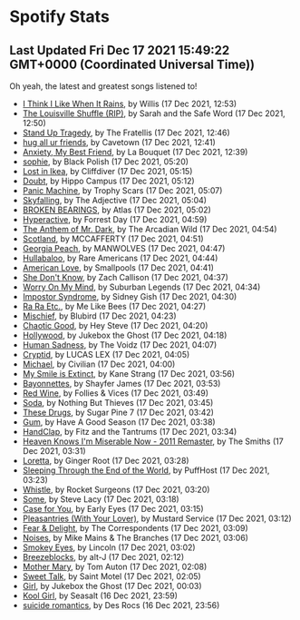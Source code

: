 
# Spotify Stats
## Last Updated Fri Dec 17 2021 15:49:22 GMT+0000 (Coordinated Universal Time))

Oh yeah, the latest and greatest songs listened to!

- [I Think I Like When It Rains](https://www.last.fm/music/Willis/_/I+Think+I+Like+When+It+Rains), by Willis (17 Dec 2021, 12:53)
- [The Louisville Shuffle (RIP)](https://www.last.fm/music/Sarah+and+the+Safe+Word/_/The+Louisville+Shuffle+(RIP)), by Sarah and the Safe Word (17 Dec 2021, 12:50)
- [Stand Up Tragedy](https://www.last.fm/music/The+Fratellis/_/Stand+Up+Tragedy), by The Fratellis (17 Dec 2021, 12:46)
- [hug all ur friends](https://www.last.fm/music/Cavetown/_/hug+all+ur+friends), by Cavetown (17 Dec 2021, 12:41)
- [Anxiety, My Best Friend](https://www.last.fm/music/La+Bouquet/_/Anxiety,+My+Best+Friend), by La Bouquet (17 Dec 2021, 12:39)
- [sophie](https://www.last.fm/music/Black+Polish/_/sophie), by Black Polish (17 Dec 2021, 05:20)
- [Lost in Ikea](https://www.last.fm/music/Cliffdiver/_/Lost+in+Ikea), by Cliffdiver (17 Dec 2021, 05:15)
- [Doubt](https://www.last.fm/music/Hippo+Campus/_/Doubt), by Hippo Campus (17 Dec 2021, 05:12)
- [Panic Machine](https://www.last.fm/music/Trophy+Scars/_/Panic+Machine), by Trophy Scars (17 Dec 2021, 05:07)
- [Skyfalling](https://www.last.fm/music/The+Adjective/_/Skyfalling), by The Adjective (17 Dec 2021, 05:04)
- [BROKEN BEARINGS](https://www.last.fm/music/Atlas/_/BROKEN+BEARINGS), by Atlas (17 Dec 2021, 05:02)
- [Hyperactive](https://www.last.fm/music/Forrest+Day/_/Hyperactive), by Forrest Day (17 Dec 2021, 04:59)
- [The Anthem of Mr. Dark](https://www.last.fm/music/The+Arcadian+Wild/_/The+Anthem+of+Mr.+Dark), by The Arcadian Wild (17 Dec 2021, 04:54)
- [Scotland](https://www.last.fm/music/MCCAFFERTY/_/Scotland), by MCCAFFERTY (17 Dec 2021, 04:51)
- [Georgia Peach](https://www.last.fm/music/MANWOLVES/_/Georgia+Peach), by MANWOLVES (17 Dec 2021, 04:47)
- [Hullabaloo](https://www.last.fm/music/Rare+Americans/_/Hullabaloo), by Rare Americans (17 Dec 2021, 04:44)
- [American Love](https://www.last.fm/music/Smallpools/_/American+Love), by Smallpools (17 Dec 2021, 04:41)
- [She Don't Know](https://www.last.fm/music/Zach+Callison/_/She+Don%27t+Know), by Zach Callison (17 Dec 2021, 04:37)
- [Worry On My Mind](https://www.last.fm/music/Suburban+Legends/_/Worry+On+My+Mind), by Suburban Legends (17 Dec 2021, 04:34)
- [Impostor Syndrome](https://www.last.fm/music/Sidney+Gish/_/Impostor+Syndrome), by Sidney Gish (17 Dec 2021, 04:30)
- [Ra Ra Etc.](https://www.last.fm/music/Me+Like+Bees/_/Ra+Ra+Etc.), by Me Like Bees (17 Dec 2021, 04:27)
- [Mischief](https://www.last.fm/music/Blubird/_/Mischief), by Blubird (17 Dec 2021, 04:23)
- [Chaotic Good](https://www.last.fm/music/Hey+Steve/_/Chaotic+Good), by Hey Steve (17 Dec 2021, 04:20)
- [Hollywood](https://www.last.fm/music/Jukebox+the+Ghost/_/Hollywood), by Jukebox the Ghost (17 Dec 2021, 04:18)
- [Human Sadness](https://www.last.fm/music/The+Voidz/_/Human+Sadness), by The Voidz (17 Dec 2021, 04:07)
- [Cryptid](https://www.last.fm/music/LUCAS+LEX/_/Cryptid), by LUCAS LEX (17 Dec 2021, 04:05)
- [Michael](https://www.last.fm/music/Civilian/_/Michael), by Civilian (17 Dec 2021, 04:00)
- [My Smile is Extinct](https://www.last.fm/music/Kane+Strang/_/My+Smile+is+Extinct), by Kane Strang (17 Dec 2021, 03:56)
- [Bayonnettes](https://www.last.fm/music/Shayfer+James/_/Bayonnettes), by Shayfer James (17 Dec 2021, 03:53)
- [Red Wine](https://www.last.fm/music/Follies+&+Vices/_/Red+Wine), by Follies & Vices (17 Dec 2021, 03:49)
- [Soda](https://www.last.fm/music/Nothing+But+Thieves/_/Soda), by Nothing But Thieves (17 Dec 2021, 03:45)
- [These Drugs](https://www.last.fm/music/Sugar+Pine+7/_/These+Drugs), by Sugar Pine 7 (17 Dec 2021, 03:42)
- [Gum](https://www.last.fm/music/Have+A+Good+Season/_/Gum), by Have A Good Season (17 Dec 2021, 03:38)
- [HandClap](https://www.last.fm/music/Fitz+and+the+Tantrums/_/HandClap), by Fitz and the Tantrums (17 Dec 2021, 03:34)
- [Heaven Knows I'm Miserable Now - 2011 Remaster](https://www.last.fm/music/The+Smiths/_/Heaven+Knows+I%27m+Miserable+Now+-+2011+Remaster), by The Smiths (17 Dec 2021, 03:31)
- [Loretta](https://www.last.fm/music/Ginger+Root/_/Loretta), by Ginger Root (17 Dec 2021, 03:28)
- [Sleeping Through the End of the World](https://www.last.fm/music/PuffHost/_/Sleeping+Through+the+End+of+the+World), by PuffHost (17 Dec 2021, 03:23)
- [Whistle](https://www.last.fm/music/Rocket+Surgeons/_/Whistle), by Rocket Surgeons (17 Dec 2021, 03:20)
- [Some](https://www.last.fm/music/Steve+Lacy/_/Some), by Steve Lacy (17 Dec 2021, 03:18)
- [Case for You](https://www.last.fm/music/Early+Eyes/_/Case+for+You), by Early Eyes (17 Dec 2021, 03:15)
- [Pleasantries (With Your Lover)](https://www.last.fm/music/Mustard+Service/_/Pleasantries+(With+Your+Lover)), by Mustard Service (17 Dec 2021, 03:12)
- [Fear & Delight](https://www.last.fm/music/The+Correspondents/_/Fear+&+Delight), by The Correspondents (17 Dec 2021, 03:09)
- [Noises](https://www.last.fm/music/Mike+Mains+&+The+Branches/_/Noises), by Mike Mains & The Branches (17 Dec 2021, 03:06)
- [Smokey Eyes](https://www.last.fm/music/Lincoln/_/Smokey+Eyes), by Lincoln (17 Dec 2021, 03:02)
- [Breezeblocks](https://www.last.fm/music/alt-J/_/Breezeblocks), by alt-J (17 Dec 2021, 02:12)
- [Mother Mary](https://www.last.fm/music/Tom+Auton/_/Mother+Mary), by Tom Auton (17 Dec 2021, 02:08)
- [Sweet Talk](https://www.last.fm/music/Saint+Motel/_/Sweet+Talk), by Saint Motel (17 Dec 2021, 02:05)
- [Girl](https://www.last.fm/music/Jukebox+the+Ghost/_/Girl), by Jukebox the Ghost (17 Dec 2021, 00:03)
- [Kool Girl](https://www.last.fm/music/Seasalt/_/Kool+Girl), by Seasalt (16 Dec 2021, 23:59)
- [suicide romantics](https://www.last.fm/music/Des+Rocs/_/suicide+romantics), by Des Rocs (16 Dec 2021, 23:56)
